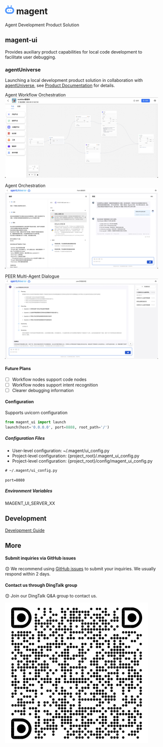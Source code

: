 # <img src="./docs/site/public/logo.svg" width="30"> magent

Agent Development Product Solution

## magent-ui

Provides auxiliary product capabilities for local code development to facilitate user debugging.

### agentUniverse

Launching a local development product solution in collaboration with [agentUniverse](https://github.com/alipay/agentUniverse), see [Product Documentation](https://github.com/alipay/agentUniverse/blob/master/docs/guidebook/zh/10_1_1_%E4%BA%A7%E5%93%81%E5%8C%96%E5%B9%B3%E5%8F%B0%E5%BF%AB%E9%80%9F%E5%BC%80%E5%A7%8B.md) for details.

Agent Workflow Orchestration
![Agent Workflow Orchestration](./docs/assets/au-flow.jpg)

Agent Orchestration
![Agent Orchestration](./docs/assets/au-react-dev.jpg)

PEER Multi-Agent Dialogue
![PEER Multi-Agent Dialogue](./docs/assets/au-peer-chat.jpg)

#### Future Plans

- [ ] Workflow nodes support code nodes
- [ ] Workflow nodes support intent recognition
- [ ] Clearer debugging information

#### Configuration

Supports uvicorn configuration

```python
from magent_ui import launch
launch(host='0.0.0.0', port=8888, root_path='/')
```

##### Configuration Files

- User-level configuration: ~/.magent/ui_config.py
- Project-level configuration: {project_root}/.magent_ui_config.py
- Project-level configuration: {project_root}/config/magent_ui_config.py

```
# ~/.magent/ui_config.py

port=8080
```

##### Environment Variables

MAGENT_UI_SERVER_XX

## Development

[Development Guide](./docs/CONTRIBUTING.md)

## More

#### Submit inquiries via GitHub issues

😊 We recommend using [GitHub issues](https://github.com/difizen/magent/issues) to submit your inquiries. We usually respond within 2 days.

#### Contact us through DingTalk group

😊 Join our DingTalk Q&A group to contact us.

![](./docs/site/public/magent-dingding-group.png)
